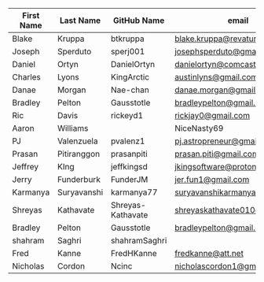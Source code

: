 | First Name    | Last Name     | GitHub Name  | email                     |
| ------------- | ------------- | -----        | ----                      |
| Blake         | Kruppa        | btkruppa     | blake.kruppa@revature.com |
| Joseph        | Sperduto      | sperj001     | josephsperduto@gmail.com  |
| Daniel        | Ortyn         | DanielOrtyn  | danielortyn@comcast.net   |
| Charles       | Lyons         | KingArctic   | austinlyns@gmail.com      |
| Danae         | Morgan        | Nae-chan     | danae.morgan@gmail.com    |
| Bradley       | Pelton        | Gausstotle   | bradleypelton@gmail.com   |
| Ric           | Davis         | rickeyd1     | rickjay0@gmail.com        |
| Aaron         | Williams|     | NiceNasty69  | whildkhild@yahoo.com      |
| PJ            | Valenzuela    | pvalenz1     | pj.astropreneur@gmail.com |
| Prasan        | Pitiranggon   | prasanpiti   | prasan.piti@gmail.com     |
| Jeffrey       | KIng          | jeffkingsd   | jkingsoftware@protonmail.com |
| Jerry         | Funderburk    | FunderJM     | jer.fun1@gmail.com        |
| Karmanya      | Suryavanshi   | karmanya77   | suryavanshikarmanya@gmail.com   |
| Shreyas       | Kathavate     | Shreyas-Kathavate | shreyaskathavate010@gmail.com |
| Bradley       | Pelton        | Gausstotle     | bradleypelton@gmail.com   |
| shahram       | Saghri        | shahramSaghri |    | shahram.saghri@gmail.com|
| Fred          | Kanne         | FredHKanne   | fredkanne@att.net         | 
|Nicholas       | Cordon        | Ncinc        | nicholascordon1@gmail.com
